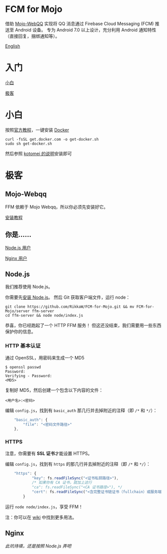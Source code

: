 # FCM for Mojo
借助 [Mojo-WebQQ](https://github.com/sjdy521/Mojo-Webqq) 实现将 QQ 消息通过 Firebase Cloud Messaging (FCM) 推送至 Android 设备。
专为 Android 7.0 以上设计，充分利用 Android 通知特性（直接回复，捆绑通知等）。

[English](/README.md)

# 入门
[小白](#小白)

[极客](#极客)

# 小白
按照[官方教程](https://www.docker.com/community-edition)，一键安装 [Docker](https://www.docker.com)

```Shell
curl -fsSL get.docker.com -o get-docker.sh
sudo sh get-docker.sh
```

然后参照 [kotomei 的说明](https://github.com/kotomei/fcm-for-mojo/blob/master/README.md)安装即可

# 极客
## Mojo-Webqq
FFM 依赖于 Mojo Webqq，所以你必须先安装好它。

[安装教程](https://github.com/sjdy521/Mojo-Webqq)

## 你是……
[Node.js 用户](#Node.js)

[Nginx 用户](#Nginx)

## Node.js
我们推荐使用 Node.js。

你需要先[安装 Node.js](https://nodejs.org/en/download/package-manager)。
然后 Git 获取客户端文件，运行 node：

```Shell
git clone https://github.com/RikkaW/FCM-for-Mojo.git && mv FCM-for-Mojo/server ffm-server
cd ffm-server && node node/index.js
```

恭喜，你已经跑起了一个 HTTP FFM 服务！
但这还没结束，我们需要用一些东西保护你的信息。

### HTTP 基本认证
通过 OpenSSL，用密码来生成一个 MD5

```Shell
$ openssl passwd
Password:
Verifying - Password:
<MD5>
```

复制好 MD5，然后创建一个包含以下内容的文件：

```
<用户名>:<密码>
```

编辑 ```config.js```，找到有 ```basic_auth``` 那几行并去掉附近的注释（即 ```/*``` 和 ```*/```）：
```js
	"basic_auth": {
		"file": "<密码文件路径>"
	},
```

### HTTPS
注意，你需要有 **SSL 证书**才能设置 HTTPS。

编辑 ```config.js```，找到有 ```https``` 的那几行并去掉附近的注释（即 ```/*``` 和 ```*/```）：
```js
	"https": {
			"key": fs.readFileSync("<证书私钥路径>"),
			/* 如果你有 CA 证书，就加上这行
			"ca": fs.readFileSync("<CA 证书路径>"), */
			"cert": fs.readFileSync("<含完整证书链证书（fullchain）或服务端证书（server cert）的路径>")
		}
```

运行 ```node node/index.js```，享受 FFM！

注：你可以在 [wiki](/wiki/配置文件的用法) 中找到更多用法。

## Nginx
*此坑待填，还是按照 Node.js 弄吧*

